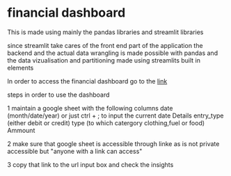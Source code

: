 # financial dashboard
This is made using mainly the pandas libraries and streamlit libraries

since streamlit take cares of the front end part of the application the backend and the actual data wrangling is made possible with pandas
and the data vizualisation and partitioning made using streamlits built in elements

In order to access the financial dashboard go to the  <a href = "https://transaction-dashboard.streamlit.app/"> link </a> 

steps in order to use the dashboard

1 maintain a google sheet with the following columns 
  date (month/date/year) or just ctrl + ; to input the current date
  Details
  entry_type (either debit or credit)
  type (to which catergory clothing,fuel or food)
  Ammount

2 make sure that google sheet is accessible through linke as is not private accessible but "anyone with a link can access"

3 copy that link to the url input box and check the insights
